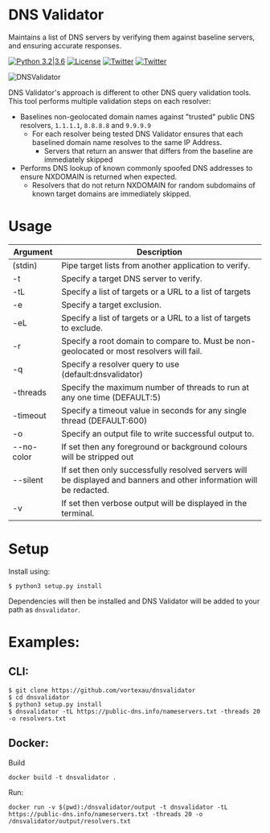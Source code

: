 # DNS Validator
Maintains a list of DNS servers by verifying them against baseline servers, and ensuring accurate responses.

[![Python 3.2|3.6](https://img.shields.io/badge/python-3.2|3.6-green.svg)](https://www.python.org/) [![License](https://img.shields.io/badge/license-GPL3-_red.svg)](https://www.gnu.org/licenses/gpl-3.0.en.html) 
[![Twitter](https://img.shields.io/badge/twitter-@vortexau-blue.svg)](https://twitter.com/vortexau)
[![Twitter](https://img.shields.io/badge/twitter-@codingo__-blue.svg)](https://twitter.com/codingo_) 

![DNSValidator](https://github.com/vortexau/dnsvalidator/blob/master/.github/dnsvalidator.png)

DNS Validator's approach is different to other DNS query validation tools. This tool performs multiple validation steps on each resolver:

* Baselines non-geolocated domain names against "trusted" public DNS resolvers, `1.1.1.1`, `8.8.8.8` and `9.9.9.9` 
  * For each resolver being tested DNS Validator ensures that each baselined domain name resolves to the same IP Address.
    * Servers that return an answer that differs from the baseline are immediately skipped
* Performs DNS lookup of known commonly spoofed DNS addresses to ensure NXDOMAIN is returned when expected.
  * Resolvers that do not return NXDOMAIN for random subdomains of known target domains are immediately skipped.

# Usage

| Argument   | Description                                                                                                  |
|------------|--------------------------------------------------------------------------------------------------------------|
| (stdin)    | Pipe target lists from another application to verify. |
| -t         | Specify a target DNS server to verify. |
| -tL        | Specify a list of targets or a URL to a list of targets |
| -e         | Specify a target exclusion. |
| -eL        | Specify a list of targets or a URL to a list of targets to exclude. |
| -r         | Specify a root domain to compare to. Must be non-geolocated or most resolvers will fail. |
| -q         | Specify a resolver query to use (default:dnsvalidator) |
| -threads   | Specify the maximum number of threads to run at any one time (DEFAULT:5)                                     |
| -timeout   | Specify a timeout value in seconds for any single thread (DEFAULT:600)                                       |
| -o         | Specify an output file to write successful output to. |
| --no-color | If set then any foreground or background colours will be stripped out                                        |
| --silent   | If set then only successfully resolved servers will be displayed and banners and other information will be redacted. |
| -v         | If set then verbose output will be displayed in the terminal.                                                 |

# Setup
Install using:
```
$ python3 setup.py install
```
Dependencies will then be installed and DNS Validator will be added to your path as `dnsvalidator`.

# Examples:

## CLI:

```
$ git clone https://github.com/vortexau/dnsvalidator
$ cd dnsvalidator
$ python3 setup.py install
$ dnsvalidator -tL https://public-dns.info/nameservers.txt -threads 20 -o resolvers.txt
```

## Docker:

Build 

```
docker build -t dnsvalidator .
```

Run:

```
docker run -v $(pwd):/dnsvalidator/output -t dnsvalidator -tL https://public-dns.info/nameservers.txt -threads 20 -o /dnsvalidator/output/resolvers.txt
```
